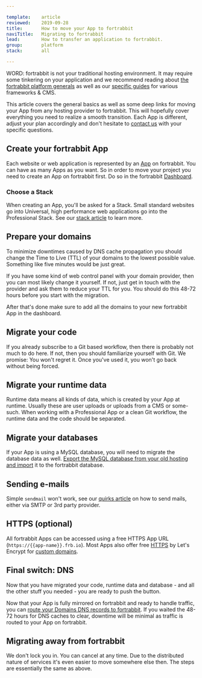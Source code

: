 ```yaml
---

template:    article
reviewed:    2019-09-28 
title:       How to move your App to fortrabbit
naviTitle:   Migrating to fortrabbit
lead:        How to transfer an application to fortrabbit.
group:       platform
stack:       all

---
```



WORD: fortrabbit is not your traditional hosting environment. It may require some tinkering on your application and we recommend reading about [the fortrabbit platform generals](app) as well as our [specific guides](/#install-guides) for various frameworks & CMS.

This article covers the general basics as well as some deep links for moving your App from any hosting provider to fortrabbit. This will hopefully cover everything you need to realize a smooth transition. Each App is different, adjust your plan accordingly and don't hesitate to [contact us](http://www.fortrabbit.com/contact) with your specific questions.





## Create your fortrabbit App

Each website or web application is represented by an [App](app) on fortrabbit. You can have as many Apps as you want. So in order to move your project you need to create an App on fortrabbit first. Do so in the fortrabbit [Dashboard](/dashboard).

### Choose a Stack

When creating an App, you'll be asked for a Stack. Small standard websites go into Universal, high performance web applications go into the Professional Stack. See our [stack article](/stacks) to learn more.


## Prepare your domains

To minimize downtimes caused by DNS cache propagation you should change the Time to Live (TTL) of your domains to the lowest possible value. Something like five minutes would be just great.

If you have some kind of web control panel with your domain provider, then you can most likely change it yourself. If not, just get in touch with the provider and ask them to reduce your TTL for you. You should do this 48-72 hours before you start with the migration.

After that's done make sure to add all the domains to your new fortrabbit App in the dashboard.


## Migrate your code

If you already subscribe to a Git based workflow, then there is probably not much to do here. If not, then you should familiarize yourself with Git. We promise: You won't regret it. Once you've used it, you won't go back without being forced.


## Migrate your runtime data

Runtime data means all kinds of data, which is created by your App at runtime. Usually these are user uploads or uploads from a CMS or some-such. When working with a Professional App or a clean Git workflow, the runtime data and the code should be separated.


## Migrate your databases

If your App is using a MySQL database, you will need to migrate the database data as well. [Export the MySQL database from your old hosting and import](mysql#toc-export-amp-import) it to the fortrabbit database.

## Sending e-mails

Simple `sendmail` won't work, see our [quirks article](/quirks#Mailing) on how to send mails, either via SMTP or 3rd party provider.

## HTTPS (optional)

All fortrabbit Apps can be accessed using a free HTTPS App URL (`https://{{app-name}}.frb.io`). Most Apps also offer free [HTTPS](/https) by Let's Encrypt for [custom domains](/domains).

## Final switch: DNS

Now that you have migrated your code, runtime data and database - and all the other stuff you needed - you are ready to push the button.

Now that your App is fully mirrored on fortrabbit and ready to handle traffic, you can [route your Domains DNS records to fortrabbit](domains#toc-route-a-custom-domain). If you waited the 48-72 hours for DNS caches to clear, downtime will be minimal as traffic is routed to your App on fortrabbit.

## Migrating away from fortrabbit

We don't lock you in. You can cancel at any time. Due to the distributed nature of services it's even easier to move somewhere else then. The steps are essentially the same as above.
